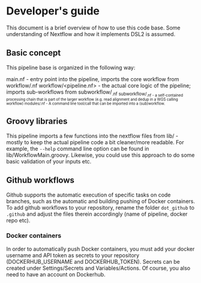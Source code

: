 # Developer's guide

This document is a brief overview of how to use this code base. Some understanding of Nextflow and how it implements DSL2 is assumed. 

## Basic concept

This pipeline base is organized in the following way:

main.nf - entry point into the pipeline, imports the core workflow from workflow/<pipeline>.nf
workflow/<pipeline.nf> - the actual core logic of the pipeline; imports sub-workflows from subworkflow/<sub>.nf
subworkflow/<sub>.nf - a self-contained processing chain that is part of the larger workflow (e.g. read alignment and dedup in a WGS calling workflow)
modules/<module>.nf - A command line tool/call that can be imported into a (sub)workflow. 

## Groovy libraries

This pipeline imports a few functions into the nextflow files from lib/ - mostly to keep the actual pipeline code a bit cleaner/more readable. For example, 
the `--help` command line option can be found in lib/WorkflowMain.groovy. Likewise, you could use this approach to do some basic validation of your inputs etc. 

## Github workflows

Github supports the automatic execution of specific tasks on code branches, such as the automatic and building pushing of Docker containers. To add github workflows to your
repository, rename the folder `dot_github` to `.github` and adjust the files therein accordingly (name of pipeline, docker repo etc).

### Docker containers

In order to automatically push Docker containers, you must add your docker username and API token as secrets to your repository (DOCKERHUB_USERNAME and DOCKERHUB_TOKEN). Secrets 
can be created under Settings/Secrets and Variables/Actions. Of course, you also need to have an account on Dockerhub. 







